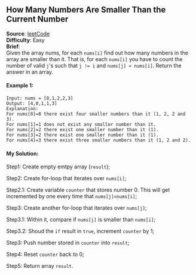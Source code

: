 ## How Many Numbers Are Smaller Than the Current Number

**Source**: [leetCode](https://leetcode.com/problems/how-many-numbers-are-smaller-than-the-current-number/)  
**Difficulty**: Easy  
**Brief**:  
Given the array nums, for each ```nums[i]``` find out how many numbers in the array are smaller than it. That is, for each ```nums[i]``` you have to count the number of valid ```j```'s such that ```j != i``` and ```nums[j] < nums[i]```.
Return the answer in an array.


#### Example 1:
```
Input: nums = [8,1,2,2,3]
Output: [4,0,1,1,3]
Explanation: 
For nums[0]=8 there exist four smaller numbers than it (1, 2, 2 and 3). 
For nums[1]=1 does not exist any smaller number than it.
For nums[2]=2 there exist one smaller number than it (1). 
For nums[3]=2 there exist one smaller number than it (1). 
For nums[4]=3 there exist three smaller numbers than it (1, 2 and 2).
```


#### My Solution:

Step1: Create empty emtpy array (```result```);

Step2: Create for-loop that iterates over ```nums[i]```;

Step2.1: Create variable ```counter``` that stores number 0. This will get incremented by one every time that ```nums[j]<nums[i]```;

Step3: Create another for-loop that iterates over ```nums[j]```;

Step3.1: Within it, compare if ```nums[j]``` is smaller than ```nums[i]```;

Step3.2: Shoud the ```if``` result in ```true```, increment ```counter``` by 1;

Step3: Push number stored in ```counter``` into ```result```;

Step4: Reset ```counter``` back to 0;

Step5: Return array ```result```.
